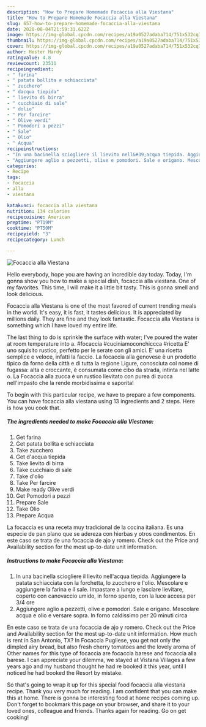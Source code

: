 ```yaml
---
description: "How to Prepare Homemade Focaccia alla Viestana"
title: "How to Prepare Homemade Focaccia alla Viestana"
slug: 657-how-to-prepare-homemade-focaccia-alla-viestana
date: 2020-08-04T21:59:31.622Z
image: https://img-global.cpcdn.com/recipes/a19a0527adaba714/751x532cq70/focaccia-alla-viestana-recipe-main-photo.jpg
thumbnail: https://img-global.cpcdn.com/recipes/a19a0527adaba714/751x532cq70/focaccia-alla-viestana-recipe-main-photo.jpg
cover: https://img-global.cpcdn.com/recipes/a19a0527adaba714/751x532cq70/focaccia-alla-viestana-recipe-main-photo.jpg
author: Hester Hardy
ratingvalue: 4.8
reviewcount: 23511
recipeingredient:
- " farina"
- " patata bollita e schiacciata"
- " zucchero"
- " dacqua tiepida"
- " lievito di birra"
- " cucchiaio di sale"
- " dolio"
- " Per farcire"
- " Olive verdi"
- " Pomodori a pezzi"
- " Sale"
- " Olio"
- " Acqua"
recipeinstructions:
- "In una bacinella sciogliere il lievito nell&#39;acqua tiepida. Aggiungere la patata schiacciata con la forchetta, lo zucchero e l&#39;olio. Mescolare e aggiungere la farina e il sale. Impastare a lungo e lasciare lievitare, coperto con canovaccio umido, in forno spento, con la luce accesa per 3/4 ore"
- "Aggiungere aglio a pezzetti, olive e pomodori. Sale e origano. Mescolare acqua e olio e versare sopra. In forno caldissimo per 20 minuti circa"
categories:
- Recipe
tags:
- focaccia
- alla
- viestana

katakunci: focaccia alla viestana 
nutrition: 134 calories
recipecuisine: American
preptime: "PT19M"
cooktime: "PT50M"
recipeyield: "3"
recipecategory: Lunch

---
```



![Focaccia alla Viestana](https://img-global.cpcdn.com/recipes/a19a0527adaba714/751x532cq70/focaccia-alla-viestana-recipe-main-photo.jpg)

Hello everybody, hope you are having an incredible day today. Today, I'm gonna show you how to make a special dish, focaccia alla viestana. One of my favorites. This time, I will make it a little bit tasty. This is gonna smell and look delicious.

Focaccia alla Viestana is one of the most favored of current trending meals in the world. It's easy, it is fast, it tastes delicious. It is appreciated by millions daily. They are fine and they look fantastic. Focaccia alla Viestana is something which I have loved my entire life.

The last thing to do is sprinkle the surface with water; I&#39;ve poured the water at room temperature into a. #focaccia #cuciniamoconchiccca #ricetta E&#39; uno squisito rustico, perfetto per le serate con gli amici. E&#39; una ricetta semplice e veloce, infatti la faccio. La focaccia alla genovese è un prodotto tipico da forno della città e di tutta la regione Ligure, conosciuta col nome di fugassa: alta e croccante, è consumata come cibo da strada, intinta nel latte o. La Focaccia alla zucca è un rustico lievitato con purea di zucca nell&#39;impasto che la rende morbidissima e saporita!


To begin with this particular recipe, we have to prepare a few components. You can have focaccia alla viestana using 13 ingredients and 2 steps. Here is how you cook that.

<!--inarticleads1-->

##### The ingredients needed to make Focaccia alla Viestana:

1. Get  farina
1. Get  patata bollita e schiacciata
1. Take  zucchero
1. Get  d&#39;acqua tiepida
1. Take  lievito di birra
1. Take  cucchiaio di sale
1. Take  d&#39;olio
1. Take  Per farcire
1. Make ready  Olive verdi
1. Get  Pomodori a pezzi
1. Prepare  Sale
1. Take  Olio
1. Prepare  Acqua


La focaccia es una receta muy tradicional de la cocina italiana. Es una especie de pan plano que se adereza con hierbas y otros condimentos. En este caso se trata de una focaccia de ajo y romero. Check out the Price and Availability section for the most up-to-date unit information. 

<!--inarticleads2-->

##### Instructions to make Focaccia alla Viestana:

1. In una bacinella sciogliere il lievito nell&#39;acqua tiepida. Aggiungere la patata schiacciata con la forchetta, lo zucchero e l&#39;olio. Mescolare e aggiungere la farina e il sale. Impastare a lungo e lasciare lievitare, coperto con canovaccio umido, in forno spento, con la luce accesa per 3/4 ore
1. Aggiungere aglio a pezzetti, olive e pomodori. Sale e origano. Mescolare acqua e olio e versare sopra. In forno caldissimo per 20 minuti circa


En este caso se trata de una focaccia de ajo y romero. Check out the Price and Availability section for the most up-to-date unit information. How much is rent in San Antonio, TX? In Focaccia Pugliese, you get not only the dimpled airy bread, but also fresh cherry tomatoes and the lovely aroma of Other names for this type of focaccia are focaccia barese and focaccia alla barese. I can appreciate your dilemma, we stayed at Vistana Villages a few years ago and my husband thought he had re booked it this year, until I noticed he had booked the Resort by mistake. 

So that's going to wrap it up for this special food focaccia alla viestana recipe. Thank you very much for reading. I am confident that you can make this at home. There is gonna be interesting food at home recipes coming up. Don't forget to bookmark this page on your browser, and share it to your loved ones, colleague and friends. Thanks again for reading. Go on get cooking!
